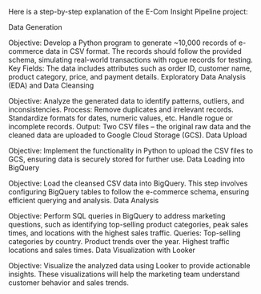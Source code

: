Here is a step-by-step explanation of the E-Com Insight Pipeline project:

Data Generation

Objective: Develop a Python program to generate ~10,000 records of e-commerce data in CSV format. The records should follow the provided schema, simulating real-world transactions with rogue records for testing.
Key Fields: The data includes attributes such as order ID, customer name, product category, price, and payment details.
Exploratory Data Analysis (EDA) and Data Cleansing

Objective: Analyze the generated data to identify patterns, outliers, and inconsistencies.
Process:
Remove duplicates and irrelevant records.
Standardize formats for dates, numeric values, etc.
Handle rogue or incomplete records.
Output: Two CSV files – the original raw data and the cleaned data are uploaded to Google Cloud Storage (GCS).
Data Upload

Objective: Implement the functionality in Python to upload the CSV files to GCS, ensuring data is securely stored for further use.
Data Loading into BigQuery

Objective: Load the cleansed CSV data into BigQuery. This step involves configuring BigQuery tables to follow the e-commerce schema, ensuring efficient querying and analysis.
Data Analysis

Objective: Perform SQL queries in BigQuery to address marketing questions, such as identifying top-selling product categories, peak sales times, and locations with the highest sales traffic.
Queries:
Top-selling categories by country.
Product trends over the year.
Highest traffic locations and sales times.
Data Visualization with Looker

Objective: Visualize the analyzed data using Looker to provide actionable insights. These visualizations will help the marketing team understand customer behavior and sales trends.
